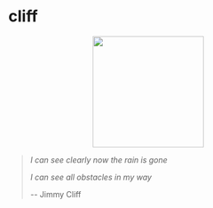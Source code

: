 # cliff

<p align='center'>
  <img src='https://cloud.githubusercontent.com/assets/1913316/15395204/a5a7cfa0-1dce-11e6-8e07-874266d87b0e.png' width='200'/>
</p>

> *I can see clearly now the rain is gone*
>
> *I can see all obstacles in my way*
>
> -- Jimmy Cliff
